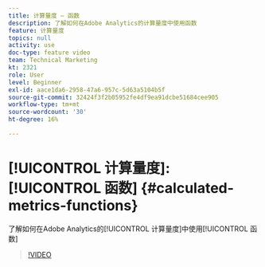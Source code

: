 ```yaml
---
title: 计算量度 — 函数
description: 了解如何在Adobe Analytics的计算量度中使用函数
feature: 计算量度
topics: null
activity: use
doc-type: feature video
team: Technical Marketing
kt: 2321
role: User
level: Beginner
exl-id: aace1da6-2958-47a6-957c-5d63a5104b5f
source-git-commit: 32424f3f2b05952fe4df9ea91dcbe51684cee905
workflow-type: tm+mt
source-wordcount: '30'
ht-degree: 16%

---
```


# [!UICONTROL 计算量度]: [!UICONTROL 函数] {#calculated-metrics-functions}

了解如何在Adobe Analytics的[!UICONTROL 计算量度]中使用[!UICONTROL 函数]

>[!VIDEO](https://video.tv.adobe.com/v/25408/?quality=12)
